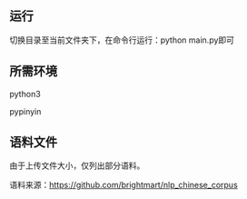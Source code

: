 ## 运行

切换目录至当前文件夹下，在命令行运行：python main.py即可

## 所需环境

python3

pypinyin

## 语料文件

由于上传文件大小，仅列出部分语料。

语料来源：https://github.com/brightmart/nlp_chinese_corpus